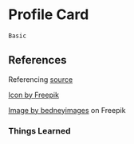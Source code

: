 # Profile Card

    Basic

## References

Referencing [source](https://www.youtube.com/watch?v=kkS2ess19es&list=WL&index=27)

<a href="https://www.freepik.com/icon/programmer_4941042#position=8&page=1&term=software+engineer&fromView=search">Icon by Freepik</a>

<!-- <a href="https://www.freepik.com/icon/analysing_1401911#position=1&page=1&term=data+analyst&fromView=search">Icon by Eucalyp</a> -->

<a href="https://www.freepik.com/free-photo/blur-field-texture_947148.htm#query=background&position=18&from_view=search&track=sph">Image by bedneyimages</a> on Freepik

### Things Learned
